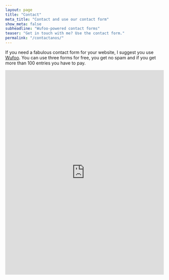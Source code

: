 ```yaml
---
layout: page
title: "Contact"
meta_title: "Contact and use our contact form"
show_meta: false
subheadline: "Wufoo-powered contact forms"
teaser: "Get in touch with me? Use the contact form."
permalink: "/contactanos/"
---
```

If you need a fabulous contact form for your website, I suggest you use [Wufoo][1]. You can use three forms for free, you get no spam and if you get more than 100 entries you have to pay.

<div class="panel">
<iframe width="100%" height="650" frameborder="0" scrolling="no" src="https://phlowmedia.wufoo.com/embed/z7x3k1/"></iframe>
</div>



 [1]: http://www.wufoo.com/
